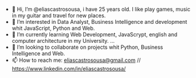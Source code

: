 - 👋 Hi, I’m @eliascastrosousa, i have 25 years old. I like play games, music in my guitar and travel for new places.
- 👀 I’m interested in Data Analyst, Business Intelligence and development whit JavaScript, Python and Web.
- 🌱 I’m currently learning Web Development, JavaScrypt, english and computer architecture in my University.
  ...
- 💞️ I’m looking to collaborate on projects whit Python, Business Intelligence and Web.
- 📫 How to reach me: eliascastrosousa@gmail.com // https://www.linkedin.com/in/eliascastrosousa/

<!---
eliascastrosousa/eliascastrosousa is a ✨ special ✨ repository because its `README.md` (this file) appears on your GitHub profile.
You can click the Preview link to take a look at your changes.
--->
